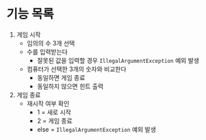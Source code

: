 # 기능 목록

1. 게임 시작
   - 임의의 수 3개 선택
   - 수를 입력받는다
     - 잘못된 값을 입력할 경우 `IllegalArgumentException` 예외 발생
   - 컴퓨터가 선택한 3개의 숫자와 비교한다
     - 동일하면 게임 종료
     - 동일하지 않으면 힌트 출력
2. 게임 종료
   - 재시작 여부 확인
     - 1 = 새로 시작
     - 2 = 게임 종료
     - else = `IllegalArgumentException` 예외 발생